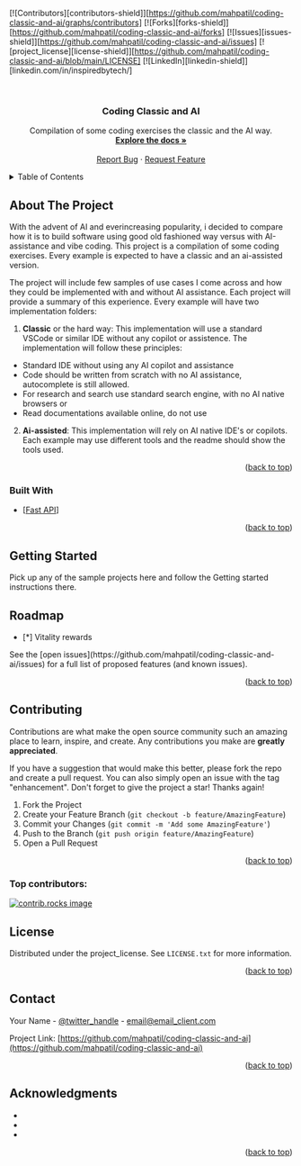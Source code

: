 <a id="readme-top"></a>

[![Contributors][contributors-shield]][https://github.com/mahpatil/coding-classic-and-ai/graphs/contributors]
[![Forks][forks-shield]][https://github.com/mahpatil/coding-classic-and-ai/forks]
[![Issues][issues-shield]][https://github.com/mahpatil/coding-classic-and-ai/issues]
[![project_license][license-shield]][https://github.com/mahpatil/coding-classic-and-ai/blob/main/LICENSE]
[![LinkedIn][linkedin-shield]][linkedin.com/in/inspiredbytech/]



<!-- PROJECT LOGO -->
<br />
<div align="center">
  <!--a href="https://github.com/mahpatil/coding-classic-and-ai">
    <img src="images/logo.png" alt="Logo" width="80" height="80">
  </a-->

<h3 align="center">Coding Classic and AI</h3>

  <p align="center">
    Compilation of some coding exercises the classic and the AI way.
    <br />
    <a href="https://github.com/mahpatil/coding-classic-and-ai"><strong>Explore the docs »</strong></a>
    <br />
    <br />
    <a href="https://github.com/mahpatil/coding-classic-and-ai/issues/new?labels=bug&template=bug-report---.md">Report Bug</a>
    &middot;
    <a href="https://github.com/mahpatil/coding-classic-and-ai/issues/new?labels=enhancement&template=feature-request---.md">Request Feature</a>
  </p>
</div>



<!-- TABLE OF CONTENTS -->
<details>
  <summary>Table of Contents</summary>
  <ol>
    <li>
      <a href="#about-the-project">About The Project</a>
      <ul>
        <li><a href="#built-with">Built With</a></li>
      </ul>
    </li>
    <li>
      <a href="#getting-started">Getting Started</a>
    </li>
    <li><a href="#roadmap">Roadmap</a></li>
    <li><a href="#contributing">Contributing</a></li>
    <li><a href="#license">License</a></li>
    <li><a href="#contact">Contact</a></li>
    <li><a href="#acknowledgments">Acknowledgments</a></li>
  </ol>
</details>



<!-- ABOUT THE PROJECT -->
## About The Project

With the advent of AI and everincreasing popularity, i decided to compare how it is to build software using good old fashioned way versus with AI-assistance and vibe coding. This project is a compilation of some coding exercises. Every example is expected to have a classic and an ai-assisted version. 

The project will include few samples of use cases I come across and how they could be implemented with and without AI assistance. Each project will provide a summary of this experience.  Every example will have two implementation folders:
1. <b>Classic</b> or the hard way: This implementation will use a standard VSCode or similar IDE without any copilot or assistence. The implementation will follow these principles:
- Standard IDE without using any AI copilot and assistance
- Code should be written from scratch with no AI assistance, autocomplete is still allowed.
- For research and search use standard search engine, with no AI native browsers or 
- Read documentations available online, do not use 

2. <b>Ai-assisted</b>: This implementation will rely on AI native IDE's or copilots. Each example may use different tools and the readme should show the tools used. 

<p align="right">(<a href="#readme-top">back to top</a>)</p>



### Built With

* [[Fast API](https://fastapi.tiangolo.com/)]

<p align="right">(<a href="#readme-top">back to top</a>)</p>



<!-- GETTING STARTED -->
## Getting Started

Pick up any of the sample projects here and follow the Getting started instructions there.

<!-- ROADMAP -->
## Roadmap

- [*] Vitality rewards
<!---- [ ] Feature 2
- [ ] Feature 3
    - [ ] Nested Feature
---!>

See the [open issues](https://github.com/mahpatil/coding-classic-and-ai/issues) for a full list of proposed features (and known issues).

<p align="right">(<a href="#readme-top">back to top</a>)</p>



<!-- CONTRIBUTING -->
## Contributing

Contributions are what make the open source community such an amazing place to learn, inspire, and create. Any contributions you make are **greatly appreciated**.

If you have a suggestion that would make this better, please fork the repo and create a pull request. You can also simply open an issue with the tag "enhancement".
Don't forget to give the project a star! Thanks again!

1. Fork the Project
2. Create your Feature Branch (`git checkout -b feature/AmazingFeature`)
3. Commit your Changes (`git commit -m 'Add some AmazingFeature'`)
4. Push to the Branch (`git push origin feature/AmazingFeature`)
5. Open a Pull Request

<p align="right">(<a href="#readme-top">back to top</a>)</p>

### Top contributors:

<a href="https://github.com/mahpatil/coding-classic-and-ai/graphs/contributors">
  <img src="https://contrib.rocks/image?repo=github_username/repo_name" alt="contrib.rocks image" />
</a>



<!-- LICENSE -->
## License

Distributed under the project_license. See `LICENSE.txt` for more information.

<p align="right">(<a href="#readme-top">back to top</a>)</p>



<!-- CONTACT -->
## Contact

Your Name - [@twitter_handle](https://twitter.com/twitter_handle) - email@email_client.com

Project Link: [https://github.com/mahpatil/coding-classic-and-ai](https://github.com/mahpatil/coding-classic-and-ai)

<p align="right">(<a href="#readme-top">back to top</a>)</p>



<!-- ACKNOWLEDGMENTS -->
## Acknowledgments

* []()
* []()
* []()

<p align="right">(<a href="#readme-top">back to top</a>)</p>

